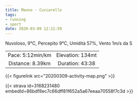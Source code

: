 ```yaml
---
title: Manno - Cuccarello
tags:
- running
- sport
date: 2020-03-09 12:21:59
---
```


Nuvoloso, 9°C, Percepito 9°C, Umidità 57%, Vento 1m/s da S

<!--more-->

| | |
| :-: | :-: |
| Pace: 5:12min/km | Elevation: 134mt |
| Distance: 8.39km | Duration: 43:38 |



{{< figurelink src="20200309-activity-map.png" >}}


{{< strava id=3168231480 embedId=86bdf8ec7c66dff81f652a5a67eeaa70558f7c3d >}}
